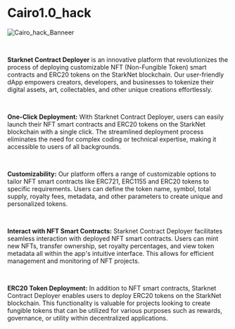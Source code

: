 # Cairo1.0_hack

![Cairo_hack_Banneer](https://github.com/adityakaklij/Cairo1.0_hack/assets/90379168/07033d38-3caa-49be-8e80-a327aebc8070)


<br>


**Starknet Contract Deployer** is an innovative platform that revolutionizes the process of deploying customizable NFT (Non-Fungible Token) smart contracts and ERC20 tokens on the StarkNet blockchain. Our user-friendly dApp empowers creators, developers, and businesses to tokenize their digital assets, art, collectables, and other unique creations effortlessly.


<br>


**One-Click Deployment:** With Starknet Contract Deployer, users can easily launch their NFT smart contracts and ERC20 tokens on the StarkNet blockchain with a single click. The streamlined deployment process eliminates the need for complex coding or technical expertise, making it accessible to users of all backgrounds.


<br>



**Customizability:** Our platform offers a range of customizable options to tailor NFT smart contracts like ERC721,  ERC1155 and ERC20 tokens to specific requirements. Users can define the token name, symbol, total supply, royalty fees, metadata, and other parameters to create unique and personalized tokens.


<br>



**Interact with NFT Smart Contracts:** Starknet Contract Deployer facilitates seamless interaction with deployed NFT smart contracts. Users can mint new NFTs, transfer ownership, set royalty percentages, and view token metadata all within the app's intuitive interface. This allows for efficient management and monitoring of NFT projects.


<br>



**ERC20 Token Deployment:** In addition to NFT smart contracts, Starknet Contract Deployer enables users to deploy ERC20 tokens on the StarkNet blockchain. This functionality is valuable for projects looking to create fungible tokens that can be utilized for various purposes such as rewards, governance, or utility within decentralized applications.
